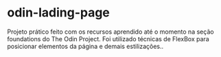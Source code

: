 # odin-lading-page

Projeto prático feito com os recursos aprendido até o momento na seção foundations do The Odin Project.
Foi utilizado técnicas de FlexBox para posicionar elementos da página e demais estilizações..
